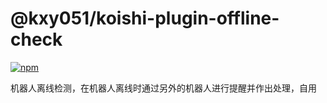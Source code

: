 # @kxy051/koishi-plugin-offline-check

[![npm](https://img.shields.io/npm/v/@kxy051/koishi-plugin-offline-check?style=flat-square)](https://www.npmjs.com/package/@kxy051/koishi-plugin-offline-check)

机器人离线检测，在机器人离线时通过另外的机器人进行提醒并作出处理，自用
